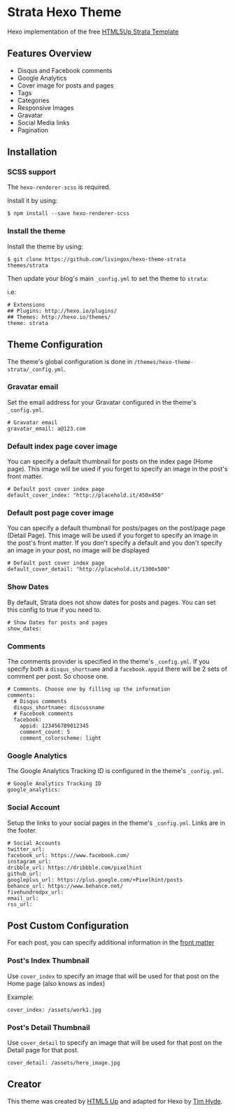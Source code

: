 # Strata Hexo Theme

Hexo implementation of the free [HTML5Up Strata Template](http://html5up.net/strata)

## Features Overview

- Disqus and Facebook comments
- Google Analytics
- Cover image for posts and pages
- Tags
- Categories
- Responsive Images
- Gravatar
- Social Media links
- Pagination

## Installation

### SCSS support

The `hexo-renderer-scss` is required.

Install it by using:

```
$ npm install --save hexo-renderer-scss
```
### Install the theme

Install the theme by using:

```
$ git clone https://github.com/livingos/hexo-theme-strata themes/strata
```

Then update your blog's main `_config.yml` to set the theme to `strata`:

i.e:

```
# Extensions
## Plugins: http://hexo.io/plugins/
## Themes: http://hexo.io/themes/
theme: strata
```

## Theme Configuration

The theme's global configuration is done in `/themes/hexo-theme-strata/_config.yml`.

### Gravatar email

Set the email address for your Gravatar configured in the theme's `_config.yml`.

```
# Gravatar email
gravatar_email: a@123.com
```

### Default index page cover image

You can specify a default thumbnail for posts on the index page (Home page). This image will be used if you forget to specify an image in the post's front matter.

```
# Default post cover index page
default_cover_index: "http://placehold.it/450x450"
```

### Default post page cover image

You can specify a default thumbnail for posts/pages on the post/page page (Detail Page). This image will be used if you forget to specify an image in the post's front matter. If you don't specify a default and you don't specify an image in your post, no image will be displayed

```
# Default post cover index page
default_cover_detail: "http://placehold.it/1300x500"
```

### Show Dates

By default, Strata does not show dates for posts and pages. You can set this config to true if you need to.

```
# Show Dates for posts and pages
show_dates:
```

### Comments

The comments provider is specified in the theme's `_config.yml`. If you specify both a `disqus_shortname` and a `facebook.appid` there will be 2 sets of comment per post. So choose one.

```
# Comments. Choose one by filling up the information
comments:
  # Disqus comments
  disqus_shortname: discussname
  # Facebook comments
  facebook:
    appid: 123456789012345
    comment_count: 5
    comment_colorscheme: light
```

### Google Analytics

The Google Analytics Tracking ID is configured in the theme's `_config.yml`.

```
# Google Analytics Tracking ID
google_analytics:
```

### Social Account

Setup the links to your social pages in the theme's `_config.yml`. Links are in the footer.

```
# Social Accounts
twitter_url:
facebook_url: https://www.facebook.com/
instagram_url:
dribble_url: https://dribbble.com/pixelhint
github_url:
googleplus_url: https://plus.google.com/+Pixelhint/posts
behance_url: https://www.behance.net/
fivehundredpx_url:
email_url:
rss_url:
```

## Post Custom Configuration

For each post, you can specify additional information in the [front matter](https://hexo.io/docs/front-matter.html)


### Post's Index Thumbnail

Use `cover_index` to specify an image that will be used for that post on the Home page (also knows as index)

Example:

```
cover_index: /assets/work1.jpg
```

### Post's Detail Thumbnail

Use `cover_detail` to specify an image that will be used for that post on the Detail page for that post.

```
cover_detail: /assets/hero_image.jpg
```

## Creator

This theme was created by [HTML5 Up](http://html5up.net/strata/) and adapted for Hexo by [Tim Hyde](http://livingos.com/).
